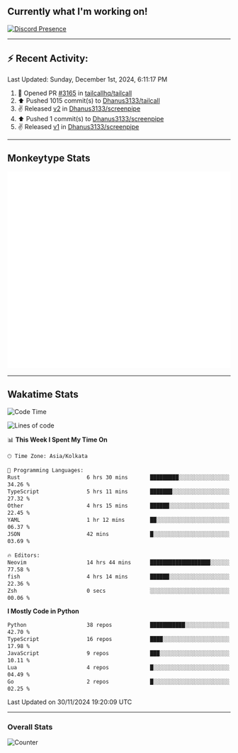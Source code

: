 ## Currently what I'm working on!
[![Discord Presence](https://lanyard.cnrad.dev/api/534981034400284712)](https://discord.com/users/534981034400284712)

---

## :zap: Recent Activity:
<!--RECENT_ACTIVITY:last_update-->
Last Updated: Sunday, December 1st, 2024, 6:11:17 PM
<!--RECENT_ACTIVITY:last_update_end-->
<!--RECENT_ACTIVITY:start-->
1. 💪 Opened PR [#3165](https://github.com/tailcallhq/tailcall/pull/3165) in [tailcallhq/tailcall](https://github.com/tailcallhq/tailcall)<br>
2. ⬆️ Pushed 1015 commit(s) to [Dhanus3133/tailcall](https://github.com/Dhanus3133/tailcall)<br>
3. ✌️ Released [v2](https://github.com/Dhanus3133/screenpipe/releases/tag/v2) in [Dhanus3133/screenpipe](https://github.com/Dhanus3133/screenpipe)<br>
4. ⬆️ Pushed 1 commit(s) to [Dhanus3133/screenpipe](https://github.com/Dhanus3133/screenpipe)<br>
5. ✌️ Released [v1](https://github.com/Dhanus3133/screenpipe/releases/tag/v1) in [Dhanus3133/screenpipe](https://github.com/Dhanus3133/screenpipe)<br>
<!--RECENT_ACTIVITY:end-->

---

## Monkeytype Stats
<a href="https://monkeytype.com/profile/dhanus">
  <img src="https://raw.githubusercontent.com/Dhanus3133/Dhanus3133/monkeytype/monkeytype-lb.svg" alt="Monkeytype Profile" />
</a>

---

## Wakatime Stats
<!--START_SECTION:waka-->
![Code Time](http://img.shields.io/badge/Code%20Time-2%2C379%20hrs%2029%20mins-blue)

![Lines of code](https://img.shields.io/badge/From%20Hello%20World%20I%27ve%20Written-5.6%20million%20lines%20of%20code-blue)

📊 **This Week I Spent My Time On** 

```text
🕑︎ Time Zone: Asia/Kolkata

💬 Programming Languages: 
Rust                     6 hrs 30 mins       █████████░░░░░░░░░░░░░░░░   34.26 % 
TypeScript               5 hrs 11 mins       ███████░░░░░░░░░░░░░░░░░░   27.32 % 
Other                    4 hrs 15 mins       ██████░░░░░░░░░░░░░░░░░░░   22.45 % 
YAML                     1 hr 12 mins        ██░░░░░░░░░░░░░░░░░░░░░░░   06.37 % 
JSON                     42 mins             █░░░░░░░░░░░░░░░░░░░░░░░░   03.69 % 

🔥 Editors: 
Neovim                   14 hrs 44 mins      ███████████████████░░░░░░   77.58 % 
fish                     4 hrs 14 mins       ██████░░░░░░░░░░░░░░░░░░░   22.36 % 
Zsh                      0 secs              ░░░░░░░░░░░░░░░░░░░░░░░░░   00.06 % 
```

**I Mostly Code in Python** 

```text
Python                   38 repos            ███████████░░░░░░░░░░░░░░   42.70 % 
TypeScript               16 repos            ████░░░░░░░░░░░░░░░░░░░░░   17.98 % 
JavaScript               9 repos             ███░░░░░░░░░░░░░░░░░░░░░░   10.11 % 
Lua                      4 repos             █░░░░░░░░░░░░░░░░░░░░░░░░   04.49 % 
Go                       2 repos             █░░░░░░░░░░░░░░░░░░░░░░░░   02.25 % 
```




 Last Updated on 30/11/2024 19:20:09 UTC
<!--END_SECTION:waka-->
---

### Overall Stats

<img src="https://moe-counter.glitch.me/get/@Dhanus3133?theme=asoul" alt="Counter" />
